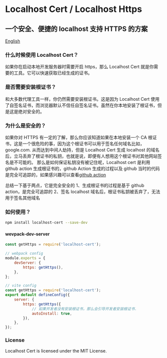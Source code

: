 # Localhost Cert / Localhost Https

## 一个安全、便捷的 localhost 支持 HTTPS 的方案
[English](readme.md)
### 什么时候使用 Localhost Cert？

如果你在启动本地开发服务器时需要开启 https，那么 Localhost Cert 就是你需要的工具。它可以快速获取已经生成的证书。

### 是否需要安装根证书？

和大多数代理工具一样，你仍然需要安装根证书。这是因为 Localhost Cert 使用了自签名证书，而浏览器默认不信任自签名证书。虽然在你本地安装了根证书，但是这是绝对安全的。

### 为什么是安全的？

如果你对 HTTPS 有一定的了解，那么你应该知道如果在本地安装一个 CA 根证书，这是一个很危险的事，因为这个根证书可以用于签名任何域名比如，google.com. 从而达到中间人劫持，但是 Localhost Cert 生成 localhost 的域名后，立马丢弃了根证书的私钥，也就是说，即便有人想用这个根证书对其他网站签名是不可能的。
那么是如何保证私钥没有被记住呢，Localhost cert 是利用 github action 生成根证书的，github Action 生成的过程以及 github 当时的代码是完全可追踪的，如果感兴趣可以查看[github action](https://github.com/IdeaNest-org/localhost-cert/actions/runs/7056302734)

总结一下基于两点，它是完全安全的
1、生成根证书的过程是基于 github action，是完全可追踪的
2、签名 localhost 域名后，根证书私钥被丢弃了，无法用于签名其他域名

### 如何使用？

```bash
npm install localhost-cert --save-dev
```

#### wevpack-dev-server

```javascript
const getHttps = require('localhost-cert');

// webpack config
module.exports = {
    devServer: {
        https: getHttps(),
    },
};
```

```javascript
// vite config
const getHttps = require('localhost-cert');
export default defineConfig({
    server: {
        https: getHttps({
            // 如果开发者没有安装根证书，那么会引导开发者安装根证书.
            autoInstall: true,
        }),
    },
});
```

### License

Localhost Cert is licensed under the MIT License.
